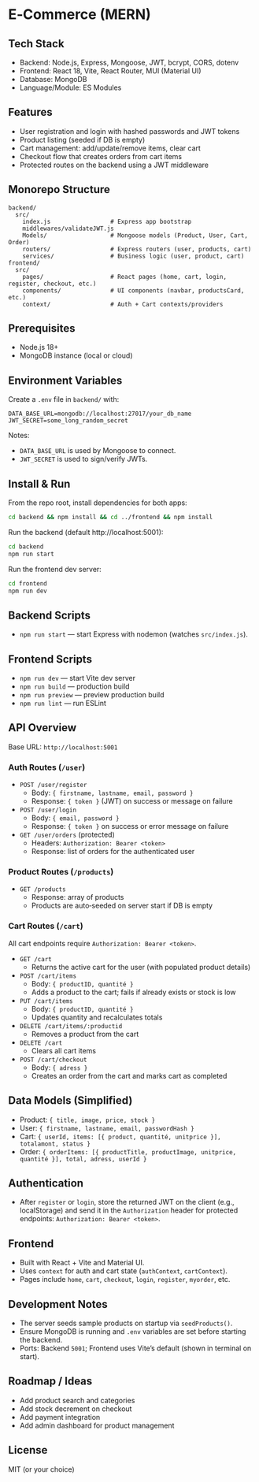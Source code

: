 # E‑Commerce (MERN)
## Tech Stack
- Backend: Node.js, Express, Mongoose, JWT, bcrypt, CORS, dotenv
- Frontend: React 18, Vite, React Router, MUI (Material UI)
- Database: MongoDB
- Language/Module: ES Modules

## Features
- User registration and login with hashed passwords and JWT tokens
- Product listing (seeded if DB is empty)
- Cart management: add/update/remove items, clear cart
- Checkout flow that creates orders from cart items
- Protected routes on the backend using a JWT middleware

## Monorepo Structure
```
backend/
  src/
    index.js                 # Express app bootstrap
    middlewares/validateJWT.js
    Models/                  # Mongoose models (Product, User, Cart, Order)
    routers/                 # Express routers (user, products, cart)
    services/                # Business logic (user, product, cart)
frontend/
  src/
    pages/                   # React pages (home, cart, login, register, checkout, etc.)
    components/              # UI components (navbar, productsCard, etc.)
    context/                 # Auth + Cart contexts/providers
```

## Prerequisites
- Node.js 18+
- MongoDB instance (local or cloud)

## Environment Variables
Create a `.env` file in `backend/` with:
```
DATA_BASE_URL=mongodb://localhost:27017/your_db_name
JWT_SECRET=some_long_random_secret
```

Notes:
- `DATA_BASE_URL` is used by Mongoose to connect.
- `JWT_SECRET` is used to sign/verify JWTs.

## Install & Run
From the repo root, install dependencies for both apps:

```bash
cd backend && npm install && cd ../frontend && npm install
```

Run the backend (default http://localhost:5001):
```bash
cd backend
npm run start
```

Run the frontend dev server:
```bash
cd frontend
npm run dev
```

## Backend Scripts
- `npm run start` — start Express with nodemon (watches `src/index.js`).

## Frontend Scripts
- `npm run dev` — start Vite dev server
- `npm run build` — production build
- `npm run preview` — preview production build
- `npm run lint` — run ESLint

## API Overview
Base URL: `http://localhost:5001`

### Auth Routes (`/user`)
- `POST /user/register`
  - Body: `{ firstname, lastname, email, password }`
  - Response: `{ token }` (JWT) on success or message on failure
- `POST /user/login`
  - Body: `{ email, password }`
  - Response: `{ token }` on success or error message on failure
- `GET /user/orders` (protected)
  - Headers: `Authorization: Bearer <token>`
  - Response: list of orders for the authenticated user

### Product Routes (`/products`)
- `GET /products`
  - Response: array of products
  - Products are auto‑seeded on server start if DB is empty

### Cart Routes (`/cart`)
All cart endpoints require `Authorization: Bearer <token>`.

- `GET /cart`
  - Returns the active cart for the user (with populated product details)
- `POST /cart/items`
  - Body: `{ productID, quantité }`
  - Adds a product to the cart; fails if already exists or stock is low
- `PUT /cart/items`
  - Body: `{ productID, quantité }`
  - Updates quantity and recalculates totals
- `DELETE /cart/items/:productid`
  - Removes a product from the cart
- `DELETE /cart`
  - Clears all cart items
- `POST /cart/checkout`
  - Body: `{ adress }`
  - Creates an order from the cart and marks cart as completed

## Data Models (Simplified)
- Product: `{ title, image, price, stock }`
- User: `{ firstname, lastname, email, passwordHash }`
- Cart: `{ userId, items: [{ product, quantité, unitprice }], totalamont, status }`
- Order: `{ orderItems: [{ productTitle, productImage, unitprice, quantité }], total, adress, userId }`

## Authentication
- After `register` or `login`, store the returned JWT on the client (e.g., localStorage) and send it in the `Authorization` header for protected endpoints: `Authorization: Bearer <token>`.

## Frontend
- Built with React + Vite and Material UI.
- Uses `context` for auth and cart state (`authContext`, `cartContext`).
- Pages include `home`, `cart`, `checkout`, `login`, `register`, `myorder`, etc.

## Development Notes
- The server seeds sample products on startup via `seedProducts()`.
- Ensure MongoDB is running and `.env` variables are set before starting the backend.
- Ports: Backend `5001`; Frontend uses Vite’s default (shown in terminal on start).

## Roadmap / Ideas
- Add product search and categories
- Add stock decrement on checkout
- Add payment integration
- Add admin dashboard for product management

## License
MIT (or your choice)
